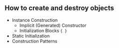 ## How to create and destroy objects
  - Instance Construction
    - Implicit (Generated) Constructor
    - Initialization Blocks
      ```{ }```
  - Static Initialization
  - Construction Patterns
